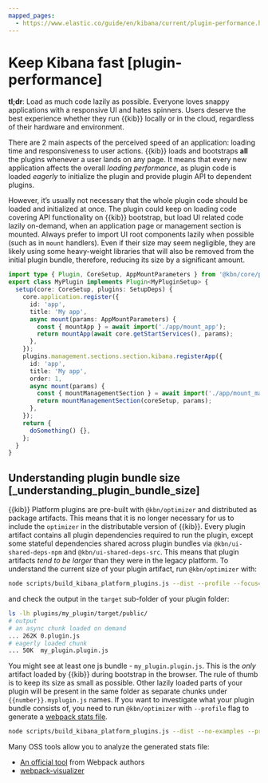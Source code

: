 ```yaml
---
mapped_pages:
  - https://www.elastic.co/guide/en/kibana/current/plugin-performance.html
---
```


# Keep Kibana fast [plugin-performance]

**tl;dr**: Load as much code lazily as possible. Everyone loves snappy applications with a responsive UI and hates spinners. Users deserve the best experience whether they run {{kib}} locally or in the cloud, regardless of their hardware and environment.

There are 2 main aspects of the perceived speed of an application: loading time and responsiveness to user actions. {{kib}} loads and bootstraps **all** the plugins whenever a user lands on any page. It means that every new application affects the overall *loading performance*, as plugin code is loaded *eagerly* to initialize the plugin and provide plugin API to dependent plugins.

However, it’s usually not necessary that the whole plugin code should be loaded and initialized at once. The plugin could keep on loading code covering API functionality on {{kib}} bootstrap, but load UI related code lazily on-demand, when an application page or management section is mounted. Always prefer to import UI root components lazily when possible (such as in `mount` handlers). Even if their size may seem negligible, they are likely using some heavy-weight libraries that will also be removed from the initial plugin bundle, therefore, reducing its size by a significant amount.

```typescript
import type { Plugin, CoreSetup, AppMountParameters } from '@kbn/core/public';
export class MyPlugin implements Plugin<MyPluginSetup> {
  setup(core: CoreSetup, plugins: SetupDeps) {
    core.application.register({
      id: 'app',
      title: 'My app',
      async mount(params: AppMountParameters) {
        const { mountApp } = await import('./app/mount_app');
        return mountApp(await core.getStartServices(), params);
      },
    });
    plugins.management.sections.section.kibana.registerApp({
      id: 'app',
      title: 'My app',
      order: 1,
      async mount(params) {
        const { mountManagementSection } = await import('./app/mount_management_section');
        return mountManagementSection(coreSetup, params);
      },
    });
    return {
      doSomething() {},
    };
  }
}
```

## Understanding plugin bundle size [_understanding_plugin_bundle_size]

{{kib}} Platform plugins are pre-built with `@kbn/optimizer` and distributed as package artifacts. This means that it is no longer necessary for us to include the `optimizer` in the distributable version of {{kib}}. Every plugin artifact contains all plugin dependencies required to run the plugin, except some stateful dependencies shared across plugin bundles via `@kbn/ui-shared-deps-npm` and `@kbn/ui-shared-deps-src`. This means that plugin artifacts *tend to be larger* than they were in the legacy platform. To understand the current size of your plugin artifact, run `@kbn/optimizer` with:

```bash
node scripts/build_kibana_platform_plugins.js --dist --profile --focus=my_plugin
```

and check the output in the `target` sub-folder of your plugin folder:

```bash
ls -lh plugins/my_plugin/target/public/
# output
# an async chunk loaded on demand
... 262K 0.plugin.js
# eagerly loaded chunk
... 50K  my_plugin.plugin.js
```

You might see at least one js bundle - `my_plugin.plugin.js`. This is the *only* artifact loaded by {{kib}} during bootstrap in the browser. The rule of thumb is to keep its size as small as possible. Other lazily loaded parts of your plugin will be present in the same folder as separate chunks under `{{number}}.myplugin.js` names. If you want to investigate what your plugin bundle consists of, you need to run `@kbn/optimizer` with `--profile` flag to generate a [webpack stats file](https://webpack.js.org/api/stats/).

```bash
node scripts/build_kibana_platform_plugins.js --dist --no-examples --profile
```

Many OSS tools allow you to analyze the generated stats file:

* [An official tool](http://webpack.github.io/analyse/#modules) from Webpack authors
* [webpack-visualizer](https://chrisbateman.github.io/webpack-visualizer/)


